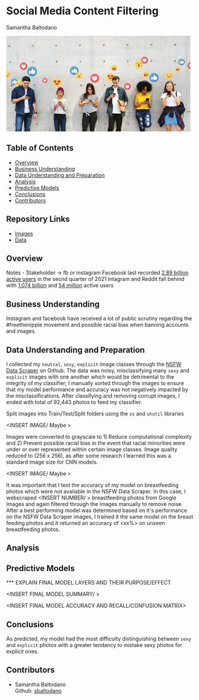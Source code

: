 # Social Media Content Filtering
Samantha Baltodano

![alt text](Visuals/file-20210604-23-e0is4c.jpeg)


## Table of Contents
* [Overview](#overview)
* [Business Understanding](#business-understanding)
* [Data Understanding and Preparation](#data-understanding-and-preparation)
* [Analysis](#analysis)
* [Predictive Models](#predictive-models)
* [Conclusions](#conclusions)
* [Contributors](#contributors)


## Repository Links
* [Images](/Visuals)
* [Data](https://github.com/alex000kim/nsfw_data_scraper)

## Overview

Notes - 
Stakeholder -> fb or instagram 
Facebook last recorded [2.89 billion active users](https://www.statista.com/statistics/264810/number-of-monthly-active-facebook-users-worldwide/) in the secnd quarter of 2021
Intagram and Reddit fall behind with [1.074 billion](https://www.omnicoreagency.com/instagram-statistics/) and [54 million](https://www.oberlo.com/blog/reddit-statistics) active users

## Business Understanding
Instagram and facebook have received a lot of public scrutiny regarding the #freethenipple movement and possible racial bias when banning accounts and images.

## Data Understanding and Preparation
I collected my `neutral`, `sexy`, `explicit` image classes through the [NSFW Data Scraper](https://github.com/alex000kim/nsfw_data_scraper) on Github. The data was noisy, misclassifying many `sexy` and `explicit` images with one another which would be detrimental to the integrity of my classifier; I manually sorted through the images to ensure that my model performance and accuracy was not negatively impacted by the misclassifications. After classifying and removing corrupt images, I ended with total of 92,443 photos to feed my classifier. 

Split images into Train/Test/Split folders using the `os` and `shutil` libraries

<INSERT IMAGE/ Maybe >

Images were converted to grayscale to 1) Reduce computational complexity and 2) Prevent possible racial bias in the event that racial minorities were under or over represented within certain image classes. Image quality reduced to (256 x 256), as after some research I learned this was a standard image size for CNN models.
    
<INSERT IMAGE/ Maybe >

It was important that I test the accuracy of my model on breastfeeding photos which were not available in the NSFW Data Scraper. In this case, I webscraped <INSERT NUMBER/ > breastfeeding photos from Google Images and again filtered through the images manually to remove noise. After a best performing model was determined based on it's performance on the NSFW Data Scraper images, I trained it the same model on the breast feeding photos and it returned an accuracy of <xx%> on unseen breastfeeding photos.

## Analysis



## Predictive Models
*** EXPLAIN FINAL MODEL LAYERS AND THEIR PURPOSE/EFFECT
    
<INSERT FINAL MODEL SUMMARY/ >
    
<INSERT FINAL MODEL ACCURACY AND RECALL/CONFUSION MATRIX>
    
    
## Conclusions
As predicted, my model had the most difficulty distinguishing between `sexy` and `explicit` photos with a greater tendancy to mistake sexy photos for explicit ones. 

## Contributors
- Samantha Baltodano <br>
    Github: [sbaltodano](https://github.com/sbaltodano)<br>
